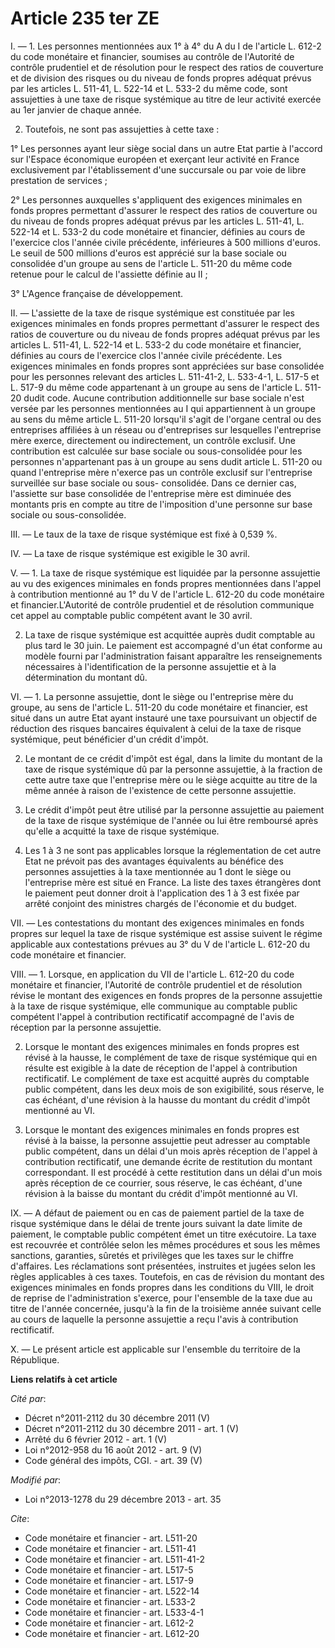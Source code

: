 # Article 235 ter ZE

I. ― 1. Les personnes mentionnées aux 1° à 4° du A du I de l'article L. 612-2 du code monétaire et financier, soumises au
contrôle de l'Autorité de contrôle prudentiel et de résolution pour le respect des ratios de couverture et de division des
risques ou du niveau de fonds propres adéquat prévus par les articles L. 511-41, L. 522-14 et L. 533-2 du même code, sont
assujetties à une taxe de risque systémique au titre de leur activité exercée au 1er janvier de chaque année. 

2. Toutefois, ne sont pas assujetties à cette taxe : 

1° Les personnes ayant leur siège social dans un autre Etat partie à l'accord sur l'Espace économique européen et exerçant
leur activité en France exclusivement par l'établissement d'une succursale ou par voie de libre prestation de services ; 

2° Les personnes auxquelles s'appliquent des exigences minimales en fonds propres permettant d'assurer le respect des ratios
de couverture ou du niveau de fonds propres adéquat prévus par les articles L. 511-41, L. 522-14 et L. 533-2 du code
monétaire et financier, définies au cours de l'exercice clos l'année civile précédente, inférieures à 500 millions d'euros.
Le seuil de 500 millions d'euros est apprécié sur la base sociale ou consolidée d'un groupe au sens de l'article L. 511-20 du
même code retenue pour le calcul de l'assiette définie au II ; 

3° L'Agence française de développement. 

II. ― L'assiette de la taxe de risque systémique est constituée par les exigences minimales en fonds propres permettant
d'assurer le respect des ratios de couverture ou du niveau de fonds propres adéquat prévus par les articles L. 511-41, L.
522-14 et L. 533-2 du code monétaire et financier, définies au cours de l'exercice clos l'année civile précédente. Les
exigences minimales en fonds propres sont appréciées sur base consolidée pour les personnes relevant des articles L.
511-41-2, L. 533-4-1, L. 517-5 et L. 517-9 du même code appartenant à un groupe au sens de l'article L. 511-20 dudit code.
Aucune contribution additionnelle sur base sociale n'est versée par les personnes mentionnées au I qui appartiennent à un
groupe au sens du même article L. 511-20 lorsqu'il s'agit de l'organe central ou des entreprises affiliées à un réseau ou
d'entreprises sur lesquelles l'entreprise mère exerce, directement ou indirectement, un contrôle exclusif. Une contribution
est calculée sur base sociale ou sous-consolidée pour les personnes n'appartenant pas à un groupe au sens dudit article L.
511-20 ou quand l'entreprise mère n'exerce pas un contrôle exclusif sur l'entreprise surveillée sur base sociale ou sous-
consolidée. Dans ce dernier cas, l'assiette sur base consolidée de l'entreprise mère est diminuée des montants pris en compte
au titre de l'imposition d'une personne sur base sociale ou sous-consolidée. 

III. ― Le taux de la taxe de risque systémique est fixé à 0,539 %. 

IV. ― La taxe de risque systémique est exigible le 30 avril.

V. ― 1. La taxe de risque systémique est liquidée par la personne assujettie au vu des exigences minimales en fonds propres
mentionnées dans l'appel à contribution mentionné au 1° du V de l'article L. 612-20 du code monétaire et financier.L'Autorité
de contrôle prudentiel et de résolution communique cet appel au comptable public compétent avant le 30 avril. 

2. La taxe de risque systémique est acquittée auprès dudit comptable au plus tard le 30 juin. Le paiement est accompagné d'un
état conforme au modèle fourni par l'administration faisant apparaître les renseignements nécessaires à l'identification de
la personne assujettie et à la détermination du montant dû. 

VI. ― 1. La personne assujettie, dont le siège ou l'entreprise mère du groupe, au sens de l'article L. 511-20 du code
monétaire et financier, est situé dans un autre Etat ayant instauré une taxe poursuivant un objectif de réduction des risques
bancaires équivalent à celui de la taxe de risque systémique, peut bénéficier d'un crédit d'impôt. 

2. Le montant de ce crédit d'impôt est égal, dans la limite du montant de la taxe de risque systémique dû par la personne
assujettie, à la fraction de cette autre taxe que l'entreprise mère ou le siège acquitte au titre de la même année à raison
de l'existence de cette personne assujettie. 

3. Le crédit d'impôt peut être utilisé par la personne assujettie au paiement de la taxe de risque systémique de l'année ou
lui être remboursé après qu'elle a acquitté la taxe de risque systémique. 

4. Les 1 à 3 ne sont pas applicables lorsque la réglementation de cet autre Etat ne prévoit pas des avantages équivalents au
bénéfice des personnes assujetties à la taxe mentionnée au 1 dont le siège ou l'entreprise mère est situé en France. La liste
des taxes étrangères dont le paiement peut donner droit à l'application des 1 à 3 est fixée par arrêté conjoint des ministres
chargés de l'économie et du budget. 

VII. ― Les contestations du montant des exigences minimales en fonds propres sur lequel la taxe de risque systémique est
assise suivent le régime applicable aux contestations prévues au 3° du V de l'article L. 612-20 du code monétaire et
financier. 

VIII. ― 1. Lorsque, en application du VII de l'article L. 612-20 du code monétaire et financier, l'Autorité de contrôle
prudentiel et de résolution révise le montant des exigences en fonds propres de la personne assujettie à la taxe de risque
systémique, elle communique au comptable public compétent l'appel à contribution rectificatif accompagné de l'avis de
réception par la personne assujettie. 

2. Lorsque le montant des exigences minimales en fonds propres est révisé à la hausse, le complément de taxe de risque
systémique qui en résulte est exigible à la date de réception de l'appel à contribution rectificatif. Le complément de taxe
est acquitté auprès du comptable public compétent, dans les deux mois de son exigibilité, sous réserve, le cas échéant, d'une
révision à la hausse du montant du crédit d'impôt mentionné au VI. 

3. Lorsque le montant des exigences minimales en fonds propres est révisé à la baisse, la personne assujettie peut adresser
au comptable public compétent, dans un délai d'un mois après réception de l'appel à contribution rectificatif, une demande
écrite de restitution du montant correspondant. Il est procédé à cette restitution dans un délai d'un mois après réception de
ce courrier, sous réserve, le cas échéant, d'une révision à la baisse du montant du crédit d'impôt mentionné au VI. 

IX. ― A défaut de paiement ou en cas de paiement partiel de la taxe de risque systémique dans le délai de trente jours
suivant la date limite de paiement, le comptable public compétent émet un titre exécutoire. La taxe est recouvrée et
contrôlée selon les mêmes procédures et sous les mêmes sanctions, garanties, sûretés et privilèges que les taxes sur le
chiffre d'affaires. Les réclamations sont présentées, instruites et jugées selon les règles applicables à ces taxes.
Toutefois, en cas de révision du montant des exigences minimales en fonds propres dans les conditions du VIII, le droit de
reprise de l'administration s'exerce, pour l'ensemble de la taxe due au titre de l'année concernée, jusqu'à la fin de la
troisième année suivant celle au cours de laquelle la personne assujettie a reçu l'avis à contribution rectificatif.

X. ― Le présent article est applicable sur l'ensemble du territoire de la République.

**Liens relatifs à cet article**

_Cité par_:

  - Décret n°2011-2112 du 30 décembre 2011 (V)
  - Décret n°2011-2112 du 30 décembre 2011 - art. 1 (V)
  - Arrêté du 6 février 2012 - art. 1 (V)
  - Loi n°2012-958 du 16 août 2012 - art. 9 (V)
  - Code général des impôts, CGI. - art. 39 (V)

_Modifié par_:

  - Loi n°2013-1278 du 29 décembre 2013 - art. 35

_Cite_:

  - Code monétaire et financier - art. L511-20
  - Code monétaire et financier - art. L511-41
  - Code monétaire et financier - art. L511-41-2
  - Code monétaire et financier - art. L517-5
  - Code monétaire et financier - art. L517-9
  - Code monétaire et financier - art. L522-14
  - Code monétaire et financier - art. L533-2
  - Code monétaire et financier - art. L533-4-1
  - Code monétaire et financier - art. L612-2
  - Code monétaire et financier - art. L612-20
